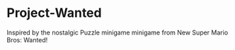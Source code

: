 # Project-Wanted
Inspired by the nostalgic Puzzle minigame minigame from New Super Mario Bros: Wanted!
